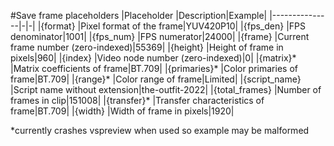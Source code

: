 #Save frame placeholders
|Placeholder    |Description|Example|
|---------------|-|-|
|{format}       |Pixel format of the frame|YUV420P10|
|{fps_den}      |FPS denominator|1001|
|{fps_num}      |FPS numerator|24000|
|{frame}        |Current frame number (zero-indexed)|55369|
|{height}       |Height of frame in pixels|960|
|{index}        |Video node number (zero-indexed)|0|
|{matrix}*      |Matrix coefficients of frame|BT.709|
|{primaries}*   |Color primaries of frame|BT.709|
|{range}*       |Color range of frame|Limited|
|{script_name}  |Script name without extension|the-outfit-2022|
|{total_frames} |Number of frames in clip|151008|
|{transfer}*    |Transfer characteristics of frame|BT.709|
|{width}        |Width of frame in pixels|1920|

*currently crashes vspreview when used so example may be malformed
